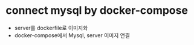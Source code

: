 # connect mysql by docker-compose
- server를 dockerfile로 이미지화
- docker-compose에서 Mysql, server 이미지 연결
